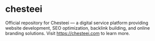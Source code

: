 # chesteei
Official repository for Chesteei — a digital service platform providing website development, SEO optimization, backlink building, and online branding solutions. Visit https://chesteei.com to learn more.
